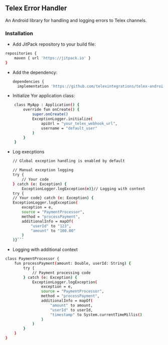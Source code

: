 ## Telex Error Handler
An Android library for handling and logging errors to Telex channels.
### Installation

- Add JitPack repository to your build file:
```bash
repositories {
    maven { url 'https://jitpack.io' }
}
```
- Add the dependency:
  ```bash
  dependencies {
    implementation 'https://github.com/telexintegrations/telex-android-logger'}```
- Initialize Yor application class:
```bash
    class MyApp : Application() {
        override fun onCreate() {
            super.onCreate()
            ExceptionLogger.initialize(
                apiUrl = "your_telex_webhook_url",
                username = "default_user"
            )
        }
    }
```

- Log execptions
    ```bash
    // Global exception handling is enabled by default
    
    // Manual exception logging
    try {
        // Your code
    } catch (e: Exception) {
        ExceptionLogger.logException(e)}// Logging with context
    try {
    // Your code} catch (e: Exception) {
    ExceptionLogger.logException(
        exception = e,
        source = "PaymentProcessor",
        method = "processPayment",
        additionalInfo = mapOf(
            "userId" to "123",
            "amount" to "100.00"
        )
    )}```
- Logging with additional context
```bash
class PaymentProcessor {
    fun processPayment(amount: Double, userId: String) {
        try {
            // Payment processing code
        } catch (e: Exception) {
            ExceptionLogger.logException(
                exception = e,
                source = "PaymentProcessor",
                method = "processPayment",
                additionalInfo = mapOf(
                    "amount" to amount,
                    "userId" to userId,
                    "timestamp" to System.currentTimeMillis()
                )
            )
        }
    }
}
```

  
